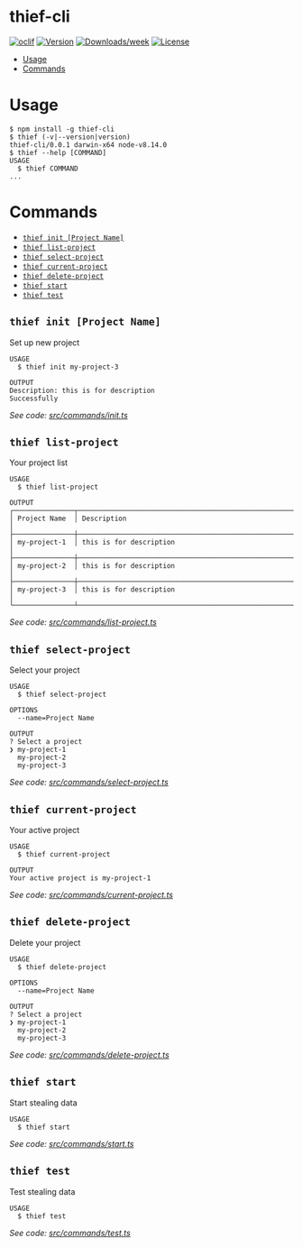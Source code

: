 thief-cli
=========



[![oclif](https://img.shields.io/badge/cli-oclif-brightgreen.svg)](https://oclif.io)
[![Version](https://img.shields.io/npm/v/thief-cli.svg)](https://npmjs.org/package/thief-cli)
[![Downloads/week](https://img.shields.io/npm/dw/thief-cli.svg)](https://npmjs.org/package/thief-cli)
[![License](https://img.shields.io/npm/l/thief-cli.svg)](https://github.com/BagusAK95/thief-cli/blob/master/package.json)

<!-- toc -->
* [Usage](#usage)
* [Commands](#commands)
<!-- tocstop -->
# Usage
<!-- usage -->
```sh-session
$ npm install -g thief-cli
$ thief (-v|--version|version)
thief-cli/0.0.1 darwin-x64 node-v8.14.0
$ thief --help [COMMAND]
USAGE
  $ thief COMMAND
...
```
<!-- usagestop -->
# Commands
<!-- commands -->
* [`thief init [Project Name]`](#thief-init)
* [`thief list-project`](#thief-list-project)
* [`thief select-project`](#thief-select-project)
* [`thief current-project`](#thief-current-project)
* [`thief delete-project`](#thief-delete-project)
* [`thief start`](#thief-start)
* [`thief test`](#thief-test)

## `thief init [Project Name]`

Set up new project

```
USAGE
  $ thief init my-project-3

OUTPUT
Description: this is for description
Successfully
```

_See code: [src/commands/init.ts](https://github.com/BagusAK95/thief-cli/blob/v0.0.1/src/commands/init.ts)_

## `thief list-project`

Your project list

```
USAGE
  $ thief list-project

OUTPUT
┌───────────────┬────────────────────────────────────────────────────────────────────────┐
│ Project Name  │ Description                                                            │
├───────────────┼────────────────────────────────────────────────────────────────────────┤
│ my-project-1  │ this is for description                                                │
├───────────────┼────────────────────────────────────────────────────────────────────────┤
│ my-project-2  │ this is for description                                                │
├───────────────┼────────────────────────────────────────────────────────────────────────┤
│ my-project-3  │ this is for description                                                │
└───────────────┴────────────────────────────────────────────────────────────────────────┘
```

_See code: [src/commands/list-project.ts](https://github.com/BagusAK95/thief-cli/blob/v0.0.1/src/commands/list-project.ts)_

## `thief select-project`

Select your project

```
USAGE
  $ thief select-project

OPTIONS
  --name=Project Name

OUTPUT
? Select a project 
❯ my-project-1 
  my-project-2
  my-project-3
```

_See code: [src/commands/select-project.ts](https://github.com/BagusAK95/thief-cli/blob/v0.0.1/src/commands/select-project.ts)_

## `thief current-project`

Your active project

```
USAGE
  $ thief current-project

OUTPUT
Your active project is my-project-1
```

_See code: [src/commands/current-project.ts](https://github.com/BagusAK95/thief-cli/blob/v0.0.1/src/commands/current-project.ts)_

## `thief delete-project`

Delete your project

```
USAGE
  $ thief delete-project

OPTIONS
  --name=Project Name

OUTPUT
? Select a project 
❯ my-project-1 
  my-project-2
  my-project-3
```

_See code: [src/commands/delete-project.ts](https://github.com/BagusAK95/thief-cli/blob/v0.0.1/src/commands/delete-project.ts)_

## `thief start`

Start stealing data

```
USAGE
  $ thief start
```

_See code: [src/commands/start.ts](https://github.com/BagusAK95/thief-cli/blob/v0.0.1/src/commands/start.ts)_

## `thief test`

Test stealing data

```
USAGE
  $ thief test
```

_See code: [src/commands/test.ts](https://github.com/BagusAK95/thief-cli/blob/v0.0.1/src/commands/test.ts)_

<!-- commandsstop -->
